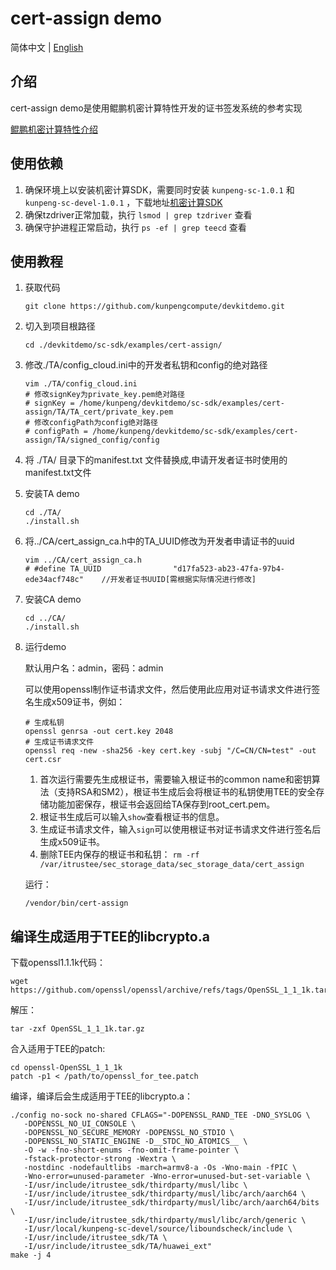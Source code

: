 # cert-assign demo

简体中文 | [English](README_en.md)

## 介绍
cert-assign demo是使用鲲鹏机密计算特性开发的证书签发系统的参考实现

[鲲鹏机密计算特性介绍](https://www.hikunpeng.com/zh/developer/boostkit/confidential-computing)


## 使用依赖

1. 确保环境上以安装机密计算SDK，需要同时安装 `kunpeng-sc-1.0.1` 和 `kunpeng-sc-devel-1.0.1` ，下载地址[机密计算SDK](https://mirrors.huaweicloud.com/kunpeng/archive/Kunpeng_SDK/itrustee/)
2. 确保tzdriver正常加载，执行 `lsmod | grep tzdriver` 查看
3. 确保守护进程正常启动，执行 `ps -ef | grep teecd` 查看

## 使用教程

1. 获取代码

   ```shell
   git clone https://github.com/kunpengcompute/devkitdemo.git
   ```

2. 切入到项目根路径

   ```shell
   cd ./devkitdemo/sc-sdk/examples/cert-assign/
   ```

3. 修改./TA/config_cloud.ini中的开发者私钥和config的绝对路径

   ```shell
   vim ./TA/config_cloud.ini
   # 修改signKey为private_key.pem绝对路径
   # signKey = /home/kunpeng/devkitdemo/sc-sdk/examples/cert-assign/TA/TA_cert/private_key.pem
   # 修改configPath为config绝对路径
   # configPath = /home/kunpeng/devkitdemo/sc-sdk/examples/cert-assign/TA/signed_config/config
   ```

4. 将 ./TA/ 目录下的manifest.txt 文件替换成,申请开发者证书时使用的manifest.txt文件

5. 安装TA demo

   ```shell
   cd ./TA/
   ./install.sh
   ```

6. 将../CA/cert_assign_ca.h中的TA_UUID修改为开发者申请证书的uuid

   ```shell
   vim ../CA/cert_assign_ca.h
   # #define TA_UUID                "d17fa523-ab23-47fa-97b4-ede34acf748c"    //开发者证书UUID[需根据实际情况进行修改]
   ```

7. 安装CA demo

   ```shell
   cd ../CA/
   ./install.sh
   ```

8. 运行demo

   默认用户名：admin，密码：admin

   可以使用openssl制作证书请求文件，然后使用此应用对证书请求文件进行签名生成x509证书，例如：
   ```
   # 生成私钥
   openssl genrsa -out cert.key 2048
   # 生成证书请求文件
   openssl req -new -sha256 -key cert.key -subj "/C=CN/CN=test" -out cert.csr
   ```

   1. 首次运行需要先生成根证书，需要输入根证书的common name和密钥算法（支持RSA和SM2），根证书生成后会将根证书的私钥使用TEE的安全存储功能加密保存，根证书会返回给TA保存到root_cert.pem。
   2. 根证书生成后可以输入`show`查看根证书的信息。
   3. 生成证书请求文件，输入`sign`可以使用根证书对证书请求文件进行签名后生成x509证书。
   4. 删除TEE内保存的根证书和私钥： `rm -rf /var/itrustee/sec_storage_data/sec_storage_data/cert_assign`

   运行：
   ```shell
   /vendor/bin/cert-assign
   ```


## 编译生成适用于TEE的libcrypto.a

下载openssl1.1.1k代码：
```
wget https://github.com/openssl/openssl/archive/refs/tags/OpenSSL_1_1_1k.tar.gz
```

解压：
```
tar -zxf OpenSSL_1_1_1k.tar.gz
```

合入适用于TEE的patch:
```
cd openssl-OpenSSL_1_1_1k
patch -p1 < /path/to/openssl_for_tee.patch
```

编译，编译后会生成适用于TEE的libcrypto.a：
```
./config no-sock no-shared CFLAGS="-DOPENSSL_RAND_TEE -DNO_SYSLOG \
   -DOPENSSL_NO_UI_CONSOLE \
   -DOPENSSL_NO_SECURE_MEMORY -DOPENSSL_NO_STDIO \
   -DOPENSSL_NO_STATIC_ENGINE -D__STDC_NO_ATOMICS__ \
   -O -w -fno-short-enums -fno-omit-frame-pointer \
   -fstack-protector-strong -Wextra \
   -nostdinc -nodefaultlibs -march=armv8-a -Os -Wno-main -fPIC \
   -Wno-error=unused-parameter -Wno-error=unused-but-set-variable \
   -I/usr/include/itrustee_sdk/thirdparty/musl/libc \
   -I/usr/include/itrustee_sdk/thirdparty/musl/libc/arch/aarch64 \
   -I/usr/include/itrustee_sdk/thirdparty/musl/libc/arch/aarch64/bits \
   -I/usr/include/itrustee_sdk/thirdparty/musl/libc/arch/generic \
   -I/usr/local/kunpeng-sc-devel/source/liboundscheck/include \
   -I/usr/include/itrustee_sdk/TA \
   -I/usr/include/itrustee_sdk/TA/huawei_ext"
make -j 4
```